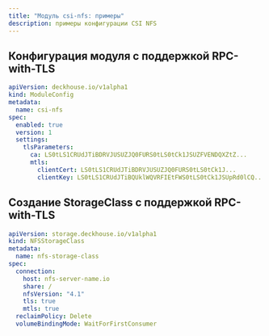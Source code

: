 ```yaml
---
title: "Модуль csi-nfs: примеры"
description: примеры конфигурации CSI NFS
---
```


## Конфигурация модуля с поддержкой RPC-with-TLS

```yaml
apiVersion: deckhouse.io/v1alpha1
kind: ModuleConfig
metadata:
  name: csi-nfs
spec:
  enabled: true
  version: 1
  settings:
    tlsParameters:
      ca: LS0tLS1CRUdJTiBDRVJUSUZJQ0FURS0tLS0tCk1JSUZFVENDQXZtZ...
      mtls:
        clientCert: LS0tLS1CRUdJTiBDRVJUSUZJQ0FURS0tLS0tCk1J...
        clientKey: LS0tLS1CRUdJTiBQUklWQVRFIEtFWS0tLS0tCk1JSUpRd0lCQ...
```

## Создание StorageClass с поддержкой RPC-with-TLS

```yaml
apiVersion: storage.deckhouse.io/v1alpha1
kind: NFSStorageClass
metadata:
  name: nfs-storage-class
spec:
  connection:
    host: nfs-server-name.io
    share: /
    nfsVersion: "4.1"
    tls: true
    mtls: true
  reclaimPolicy: Delete
  volumeBindingMode: WaitForFirstConsumer
```
